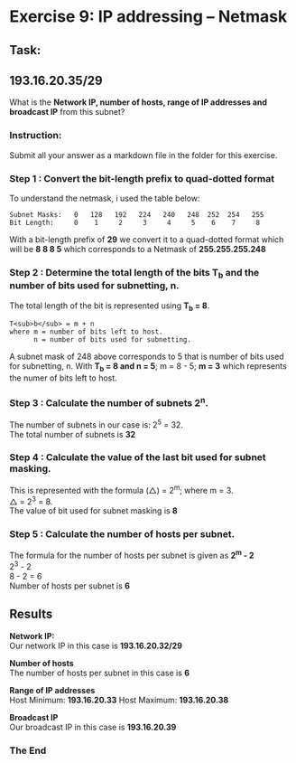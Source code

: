 # Exercise 9: IP addressing – Netmask

## Task:

## 193.16.20.35/29

What is the **Network IP, number of hosts, range of IP addresses and broadcast IP** from this subnet?

### Instruction: 
Submit all your answer as a markdown file in the folder for this exercise.

### Step 1 : Convert the bit-length prefix to quad-dotted format

To understand the netmask, i used the table below:

```
Subnet Masks:   0   128   192   224   240   248  252  254   255
Bit Length:     0    1     2     3     4     5    6    7     8
```

With a bit-length prefix of **29** we convert it to a quad-dotted format which will be **8 8 8 5** which corresponds to a Netmask of **255.255.255.248**

### Step 2 : Determine the total length of the bits T<sub>b</sub> and the number of bits used for subnetting, n.
The total length of the bit is represented using **T<sub>b</sub> = 8**.

```
T<sub>b</sub> = m + n
where m = number of bits left to host.
      n = number of bits used for subnetting.
```
A subnet mask of 248 above corresponds to 5 that is number of bits used for subnetting, n.
With **T<sub>b</sub> = 8 and n = 5**;
m = 8 - 5;
**m = 3** which represents the numer of bits left to host.

### Step 3 : Calculate the number of subnets 2<sup>n</sup>.
The number of subnets in our case is: 2<sup>5</sup> = 32.<br>
The total number of subnets is **32**

### Step 4 : Calculate the value of the last bit used for subnet masking.
This is represented with the formula (△) = 2<sup>m</sup>; where m = 3.<br>
△ = 2<sup>3</sup> = 8.<br>
The value of bit used for subnet masking is **8**

### Step 5 : Calculate the number of hosts per subnet.
The formula for the number of hosts per subnet is given as **2<sup>m</sup> - 2** <br>
2<sup>3</sup> - 2 <br>
8 - 2 = 6 <br>
Number of hosts per subnet is **6**

## Results

**Network IP:**<br> Our network IP in this case is **193.16.20.32/29**

**Number of hosts**<br> The number of hosts per subnet in this case is **6**

**Range of IP addresses**<br> 
Host Minimum: **193.16.20.33**
Host Maximum: **193.16.20.38** 

**Broadcast IP**<br> Our broadcast IP in this case is **193.16.20.39**


### The End






